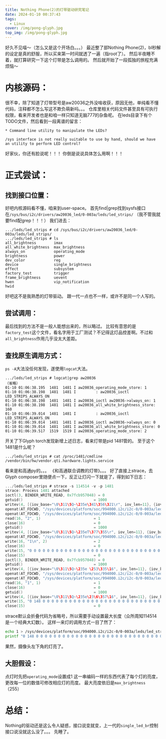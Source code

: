 ```yaml
---
title: Nothing Phone(2)的灯带驱动研究笔记
date: 2024-01-10 00:37:43
tags:
  - Linux
cover: /img/pong-glyph.jpg
top_img: /img/pong-glyph.jpg
---
```

好久不见喵～（怎么又是这个开场白。。。）
最近整了部Nothing Phone(2)，bl秒解的设定是真的舒服，所以买来第一时间就透了一遍（指root了）。
然后半夜睡不着，就打算研究一下这个灯带是怎么调用的。
然后就开始了一段孤独的旅程充满烦恼～
# 内核源码：
很不幸，除了知道了灯带型号是aw20036之外没啥收获，原因无他，单纯看不懂代码，注释都不怎么写这不欺负萌新吗。。。
仓库里相关代码文件甚至具有可执行权限，看来开发者也是和咱一样只知道无脑777的杂鱼呢。
在leds目录下有个TODO文件，然后看到一段离谱的留言：
```
* Command line utility to manipulate the LEDs?

/sys interface is not really suitable to use by hand, should we have
an utility to perform LED control?
```
好家伙，你还有脸说呢！！！
你倒是说说具体怎么用啊！！！
# 正式尝试：
## 找到接口位置：
好吧内核源码看不懂，咱来到user-space。
首先find|grep找到sysfs接口在`/sys/bus/i2c/drivers/aw20036_led/0-003a/leds/led_strips/`
（我不管我就要find配grep！！！）
我们进去：
```
.../leds/led_strips # cd /sys/bus/i2c/drivers/aw20036_led/0-003a/leds/led_strips/
.../leds/led_strips # ls
all_brightness        imax
all_white_brightness  max_brightness
always_on             operating_mode
brightness            power
dev_color             reg
device                single_brightness
effect                subsystem
factory_test          trigger
frame_brightness      uevent
hwen                  vip_notification
hwid
```
好吧这不是我熟悉的灯带驱动。
跟一代一点也不一样，或许不是同一个人写的。
## 尝试调用：
最后找到的方法不是一般人能想出来的，所以略过。
比较有意思的是`factory_test`这个文件，看名字用于工厂测试？不记得这灯品控差啊。不过和`all_brightness`作用几乎没太大差距。
## 查找原生调用方式：
`ps -A`大法没任何发现，遂使用`logcat`大法。
```
.../leds/led_strips # logcat|grep aw20036
（省略）
01-10 01:06:38.195  1481  1481 I aw20036_operating_mode_store: 1
01-10 01:06:38.198  1481  1481 I         : aw20036_ioctl LED_STRIPS_ALWAYS_ON
01-10 01:06:38.198  1481  1481 I aw20036_ioctl aw20036->always_on: 1
01-10 01:06:38.198  1481  1481 I aw20036_all_white_brightness_store: 160
01-10 01:06:39.014  1481  1481 I         : aw20036_ioctl LED_STRIPS_ALWAYS_ON
01-10 01:06:39.014  1481  1481 I aw20036_ioctl aw20036->always_on: 0
01-10 01:06:39.014  1481  1481 I aw20036_all_white_brightness_store: 0
01-10 01:06:39.517  1519  1519 I aw20036_operating_mode_store: 2
```
开关了下Glyph torch发现新增上述日志，看来灯带是pid 1481管的。
至于这个1481是什么呢？
```
.../leds/led_strips # cat /proc/1481/cmdline
/vendor/bin/hw/vendor.qti.hardware.lights.service
```
看来是和高通py的。。。
《和高通联合调教的灯带》。。。
好了直接上strace，去Glyph composer里随便点一下，反正让灯闪一下就是了，得到如下日志：
```c
.../leds/led_strips # strace -s 114514 -v -p 1481
strace: Process 1481 attached
ioctl(3, BINDER_WRITE_READ, 0x7fcb957048) = 0
getuid()                                = 1000
writev(4, [{iov_base="\0\311\5Q~\235e\341\356\321\r", iov_len=11}, {iov_base="\3", iov_len=1}, {iov_base="LightsExt\0", iov_len=10}, {iov_base="setLightFrame enter id:110 state:0x1 brightness:160 colorSize:33\n\0", iov_len=66}], 4) = 88
openat(AT_FDCWD, "/sys/devices/platform/soc/994000.i2c/i2c-0/0-003a/leds/led_strips/frame_brightness", O_WRONLY) = 15
openat(AT_FDCWD, "/sys/devices/platform/soc/994000.i2c/i2c-0/0-003a/leds/led_strips/operating_mode", O_RDONLY) = 16
read(16, "2", 1)                        = 1
close(16)                               = 0
getuid()                                = 1000
writev(4, [{iov_base="\0\311\5Q~\235eT\377\355\r", iov_len=11}, {iov_base="\3", iov_len=1}, {iov_base="LightsExt\0", iov_len=10}, {iov_base="setLightFrame mode:2\n\0", iov_len=22}], 4) = 44
openat(AT_FDCWD, "/sys/devices/platform/soc/994000.i2c/i2c-0/0-003a/leds/led_strips/operating_mode", O_WRONLY) = 16
write(16, "1\n", 2)                     = 2
close(16)                               = 0
write(15, "0 0 0 0 0 0 0 0 0 0 0 0 0 0 0 0 0 0 0 0 0 0 0 0 0 0 0 0 0 0 0 0 0 ", 66) = 66
close(15)                               = 0
ioctl(3, BINDER_WRITE_READ, 0x7fcb957048) = 0
getuid()                                = 1000
writev(4, [{iov_base="\0\311\5Q~\235e \253\335\16", iov_len=11}, {iov_base="\3", iov_len=1}, {iov_base="LightsExt\0", iov_len=10}, {iov_base="setLightFrame enter id:110 state:0x1 brightness:160 colorSize:33\n\0", iov_len=66}], 4) = 88
openat(AT_FDCWD, "/sys/devices/platform/soc/994000.i2c/i2c-0/0-003a/leds/led_strips/frame_brightness", O_WRONLY) = 15
openat(AT_FDCWD, "/sys/devices/platform/soc/994000.i2c/i2c-0/0-003a/leds/led_strips/operating_mode", O_RDONLY) = 16
read(16, "1", 1)                        = 1
close(16)                               = 0
getuid()                                = 1000
writev(4, [{iov_base="\0\311\5Q~\235e\23\6\357\16", iov_len=11}, {iov_base="\3", iov_len=1}, {iov_base="LightsExt\0", iov_len=10}, {iov_base="setLightFrame mode:1\n\0", iov_len=22}], 4) = 44
write(15, "0 148 0 0 0 0 0 0 0 0 0 0 0 0 0 0 0 0 0 0 0 0 0 0 0 0 0 0 0 0 0 0 0 ", 68) = 68
close(15)                               = 0
```
strace默认会折叠代码为省略号，所以需要手动设置最大长度（众所周知114514是一个经典大幻数）。
这样一来灯的调用方式一目了然了：
```sh
echo 1 > /sys/devices/platform/soc/994000.i2c/i2c-0/0-003a/leds/led_strips/operating_mode
printf "0 148 0 0 0 0 0 0 0 0 0 0 0 0 0 0 0 0 0 0 0 0 0 0 0 0 0 0 0 0 0 0 0 " > /sys/devices/platform/soc/994000.i2c/i2c-0/0-003a/leds/led_strips/frame_brightness
```
果然，摄像头左下角的灯亮了。
## 大胆假设：
点灯时先把`operating_mode`设置成1
这一串编码一样的东西代表了每个灯的亮度，更改每一位的数值可修改相应灯的亮度。
最大亮度依旧是`max_brightness`（255）
# 总结：
Nothing的驱动还是这么令人疑惑，接口说变就变，上一代的`single_led_br`控制接口说没就这么没了。。。
先睡了。